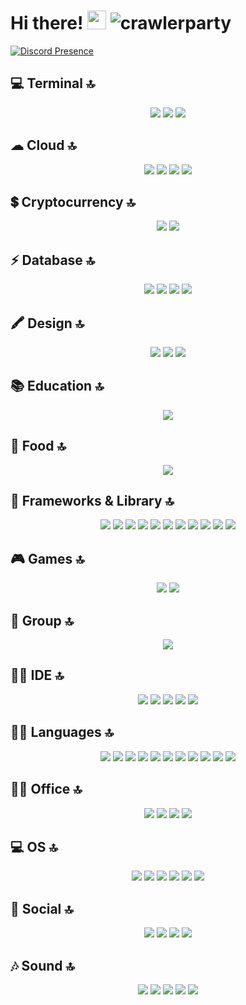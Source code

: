 <h1>Hi there! <img src = "https://cdn.discordapp.com/emojis/625936333248004096.png?v=1" high="20px" width="30px"> <img src="https://komarev.com/ghpvc/?username=crawlerparty&label=Number%20Visitors&color=5210fa" alt="crawlerparty" />
</h1>
</body>

[![Discord Presence](https://lanyard-profile-readme.vercel.app/api/752378880769261700?theme=dark&bg=06154a&animated=true&hideDiscrim=false&borderRadius=20px)](https://discord.com/users/752378880769261700)


## 💻 Terminal 🔝
<p align="center">
 <img src= "https://img.shields.io/badge/GIT-E44C30?style=for-the-badge&logo=git&logoColor=white" >
 <img src= "https://img.shields.io/badge/powershell-5391FE?style=for-the-badge&logo=powershell&logoColor=white" >
<img src= "https://img.shields.io/badge/windows%20terminal-4D4D4D?style=for-the-badge&logo=windows%20terminal&logoColor=white" >
</p>

## ☁ Cloud 🔝
<p align="center">
 <img src= "https://img.shields.io/badge/Amazon_AWS-FF9900?style=for-the-badge&logo=amazonaws&logoColor=white">
<img src= "https://img.shields.io/badge/Google_Cloud-4285F4?style=for-the-badge&logo=google-cloud&logoColor=white">
<img src= "https://img.shields.io/badge/microsoft%20azure-0089D6?style=for-the-badge&logo=microsoft-azure&logoColor=white">
<img src= "https://img.shields.io/badge/Heroku-430098?style=for-the-badge&logo=heroku&logoColor=white"> 
</p>

## 💲 Cryptocurrency 🔝
<p align="center">
<img src= "https://img.shields.io/badge/Bitcoin-000000?style=for-the-badge&logo=bitcoin&logoColor=white">
<img src= "https://img.shields.io/badge/Ethereum-3C3C3D?style=for-the-badge&logo=Ethereum&logoColor=white">
</p>

## ⚡ Database 🔝
<p align="center">
<img src= "https://img.shields.io/badge/MongoDB-4EA94B?style=for-the-badge&logo=mongodb&logoColor=white">
<img src= "https://img.shields.io/badge/MySQL-005C84?style=for-the-badge&logo=mysql&logoColor=white">
<img src= "https://img.shields.io/badge/SQLite-07405E?style=for-the-badge&logo=sqlite&logoColor=white">
<img src= "https://img.shields.io/badge/Supabase-181818?style=for-the-badge&logo=supabase&logoColor=white">
</p>

##  🖍 Design 🔝
<p align="center">
<img src= "https://img.shields.io/badge/Adobe%20Photoshop-31A8FF?style=for-the-badge&logo=Adobe%20Photoshop&logoColor=black">
<img src= "https://img.shields.io/badge/blender-%23F5792A.svg?style=for-the-badge&logo=blender&logoColor=white">
<img src= "https://img.shields.io/badge/Adobe%20after%20affects-CF96FD?style=for-the-badge&logo=Adobe%20after%20effects&logoColor=393665">
</p>

## 📚 Education 🔝
<p align="center">
 <img src= "https://img.shields.io/badge/Udemy-EC5252?style=for-the-badge&logo=Udemy&logoColor=white">
</p>

## 🍔 Food 🔝
<p align="center">
<img src= "https://img.shields.io/badge/KFC-F40027?style=for-the-badge&logo=kfc&logoColor=white">
</p>

## 🚀 Frameworks & Library 🔝
<p align="center">
<img src= "https://img.shields.io/badge/.NET-512BD4?style=for-the-badge&logo=dotnet&logoColor=white">
<img src= "https://img.shields.io/badge/Bootstrap-563D7C?style=for-the-badge&logo=bootstrap&logoColor=white">
<img src= "https://img.shields.io/badge/Electron-2B2E3A?style=for-the-badge&logo=electron&logoColor=9FEAF9">
<img src= "https://img.shields.io/badge/Elixir-4B275F?style=for-the-badge&logo=elixir&logoColor=white">
<img src= "https://img.shields.io/badge/Express.js-000000?style=for-the-badge&logo=express&logoColor=white">
<img src= "https://img.shields.io/badge/Microsoft-666666?style=for-the-badge&logo=microsoft&logoColor=white">
<img src= "https://img.shields.io/badge/Node.js-339933?style=for-the-badge&logo=nodedotjs&logoColor=white">
<img src= "https://img.shields.io/badge/npm-CB3837?style=for-the-badge&logo=npm&logoColor=white">
<img src= "https://img.shields.io/badge/React-20232A?style=for-the-badge&logo=react&logoColor=61DAFB">
<img src= "https://img.shields.io/badge/Rust-000000?style=for-the-badge&logo=rust&logoColor=white">
<img src= "https://img.shields.io/badge/Vue.js-35495E?style=for-the-badge&logo=vuedotjs&logoColor=4FC08D">
</p>

## 🎮 Games 🔝
<p align="center">
<img src= "https://img.shields.io/badge/Riot_Games-D32936?style=for-the-badge&logo=riot-games&logoColor=white">
<img src= "https://img.shields.io/badge/Steam-000000?style=for-the-badge&logo=steam&logoColor=white"> 
</p>

## 🤜 Group 🔝
<p align="center">
<img src= "https://img.shields.io/badge/Discord-5865F2?style=for-the-badge&logo=discord&logoColor=white">
</p>

## 👩‍💻 IDE 🔝
<p align="center">
<img src= "https://img.shields.io/badge/Notepad++-90E59A.svg?style=for-the-badge&logo=notepad%2B%2B&logoColor=black">
<img src= "https://img.shields.io/badge/VSCode-0078D4?style=for-the-badge&logo=visual%20studio%20code&logoColor=white">
<img src= "https://img.shields.io/badge/Visual_Studio-5C2D91?style=for-the-badge&logo=visual%20studio&logoColor=white">
<img src= "https://img.shields.io/badge/Visual_Studio_Code-0078D4?style=for-the-badge&logo=visual%20studio%20code&logoColor=white">
<img src= "https://img.shields.io/badge/WebStorm-000000?style=for-the-badge&logo=WebStorm&logoColor=white">
</p>

## 👩‍💻 Languages 🔝
<p align="center">
<img src= "https://img.shields.io/badge/C-00599C?style=for-the-badge&logo=c&logoColor=white">
<img src= "https://img.shields.io/badge/C%23-239120?style=for-the-badge&logo=c-sharp&logoColor=white">
<img src= "https://img.shields.io/badge/C%2B%2B-00599C?style=for-the-badge&logo=c%2B%2B&logoColor=white">
<img src= "https://img.shields.io/badge/CSS3-1572B6?style=for-the-badge&logo=css3&logoColor=white">
<img src= "https://img.shields.io/badge/HTML5-E34F26?style=for-the-badge&logo=html5&logoColor=white">
<img src= "https://img.shields.io/badge/JavaScript-323330?style=for-the-badge&logo=javascript&logoColor=F7DF1E">
<img src= "https://img.shields.io/badge/Lua-2C2D72?style=for-the-badge&logo=lua&logoColor=white">
<img src= "https://img.shields.io/badge/PHP-777BB4?style=for-the-badge&logo=php&logoColor=white">
<img src= "https://img.shields.io/badge/Python-FFD43B?style=for-the-badge&logo=python&logoColor=blue">
<img src= "https://img.shields.io/badge/Rust-black?style=for-the-badge&logo=rust&logoColor=#E57324">
<img src= "https://img.shields.io/badge/TypeScript-007ACC?style=for-the-badge&logo=typescript&logoColor=white">
</p>

## 👨‍💻 Office 🔝
<p align="center">
<img src= "https://img.shields.io/badge/Microsoft_Excel-217346?style=for-the-badge&logo=microsoft-excel&logoColor=white">
<img src= "https://img.shields.io/badge/Microsoft_Office-D83B01?style=for-the-badge&logo=microsoft-office&logoColor=white">
<img src= "https://img.shields.io/badge/Microsoft_PowerPoint-B7472A?style=for-the-badge&logo=microsoft-powerpoint&logoColor=white">
<img src= "https://img.shields.io/badge/Microsoft_Word-2B579A?style=for-the-badge&logo=microsoft-word&logoColor=white">
</p>

## 💻 OS 🔝
<p align="center">
<img src= "https://img.shields.io/badge/iOS-000000?style=for-the-badge&logo=ios&logoColor=white">
<img src= "https://img.shields.io/badge/Kali_Linux-557C94?style=for-the-badge&logo=kali-linux&logoColor=white">
<img src= "https://img.shields.io/badge/Linux-FCC624?style=for-the-badge&logo=linux&logoColor=black">
<img src= "https://img.shields.io/badge/mac%20os-000000?style=for-the-badge&logo=apple&logoColor=white">
<img src= "https://img.shields.io/badge/Ubuntu-E95420?style=for-the-badge&logo=ubuntu&logoColor=white">
<img src= "https://img.shields.io/badge/Windows-0078D6?style=for-the-badge&logo=windows&logoColor=white">
</p>

## 👨 Social 🔝
<p align="center">
<img src= "https://img.shields.io/badge/Devpost-003E54?style=for-the-badge&logo=Devpost&logoColor=white">
<img src= "https://img.shields.io/badge/GitHub-100000?style=for-the-badge&logo=github&logoColor=white">
<img src= "https://img.shields.io/badge/Instagram-E4405F?style=for-the-badge&logo=instagram&logoColor=white">
<img src= "https://img.shields.io/badge/Profile%20Visitors-172B4D?style=for-the-badge&logo=Opsgenie&logoColor=white">
</p>

## 🎶 Sound 🔝
<p align="center">
<img src= "https://img.shields.io/badge/apple%20music-F34E68?style=for-the-badge&logo=apple%20music&logoColor=white">
<img src= "https://img.shields.io/badge/Deezer-FEAA2D?style=for-the-badge&logo=deezer&logoColor=white">
<img src= "https://img.shields.io/badge/SoundCloud-FF3300?style=for-the-badge&logo=soundcloud&logoColor=white">
<img src= "https://img.shields.io/badge/Spotify-1ED760?&style=for-the-badge&logo=spotify&logoColor=white">
<img src= "https://img.shields.io/badge/YouTube_Music-FF0000?style=for-the-badge&logo=youtube-music&logoColor=white">
</p>
